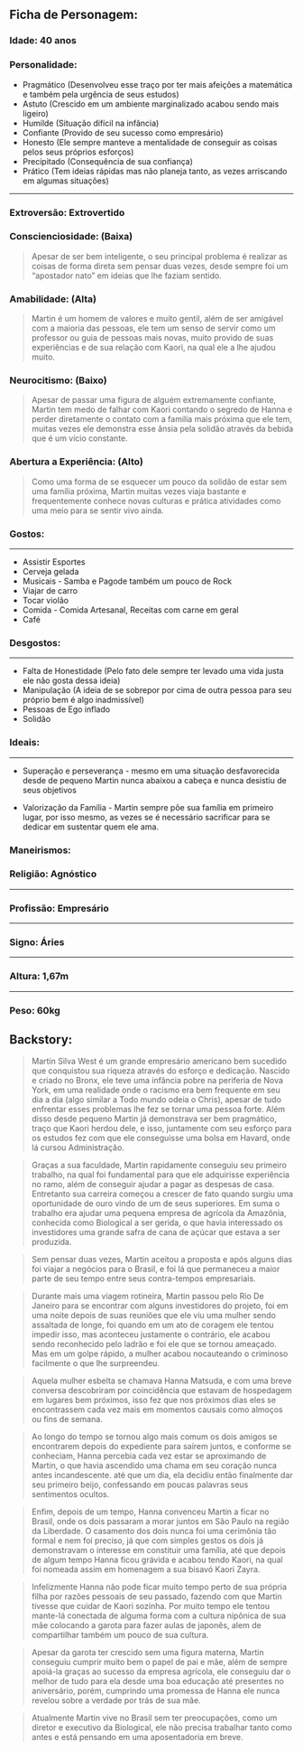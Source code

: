 ## Ficha de Personagem:

### Idade: 40 anos
### **Personalidade:** 

* Pragmático (Desenvolveu esse traço por ter mais afeições a matemática e também pela urgência de seus estudos)
* Astuto (Crescido em um ambiente marginalizado acabou sendo mais ligeiro)
* Humilde (Situação difícil na infância)
* Confiante (Provido de seu sucesso como empresário)
* Honesto (Ele sempre manteve a mentalidade de conseguir as coisas pelos seus próprios esforços)
* Precipitado (Consequência de sua confiança)
* Prático (Tem ideias rápidas mas não planeja tanto, as vezes arriscando em algumas situações)

--- 

### **Extroversão:** Extrovertido

### Conscienciosidade: (Baixa)

> Apesar de ser bem inteligente, o seu principal problema é realizar as coisas de forma direta sem pensar duas vezes, desde sempre foi um “apostador nato” em ideias que lhe faziam sentido.

### Amabilidade: (Alta)

> Martin é um homem de valores e muito gentil, além de ser amigável com a maioria das pessoas, ele tem um senso de servir como um professor ou guia de pessoas mais novas, muito provido de suas experiências e de sua relação com Kaori, na qual ele a lhe ajudou muito.


### Neurocitismo: (Baixo)

> Apesar de passar uma figura de alguém extremamente confiante, Martin tem medo de falhar com Kaori contando o segredo de Hanna e perder diretamente o contato com a familia mais próxima que ele tem, muitas vezes ele demonstra esse ânsia pela solidão através da bebida que é um vício constante.

### Abertura a Experiência: (Alto)

> Como uma forma de se esquecer um pouco da solidão de estar sem uma família próxima, Martin muitas vezes viaja bastante e frequentemente conhece novas culturas e prática atividades como uma meio para se sentir vivo ainda. 
### **Gostos:** 
--- 
* Assistir Esportes 
* Cerveja gelada
* Musicais - Samba e Pagode também um pouco de Rock
* Viajar de carro 
* Tocar violão 
* Comida - Comida Artesanal, Receitas com carne em geral
* Café
### **Desgostos:** 
---

*  Falta de Honestidade (Pelo fato dele sempre ter levado uma vida justa ele não gosta dessa ideia)
*  Manipulação (A ideia de se sobrepor por cima de outra pessoa para seu próprio bem é algo inadmissível)
* Pessoas de Ego inflado
* Solidão

### **Ideais:** 
---

* Superação e perseverança - mesmo em uma situação desfavorecida desde de pequeno Martin nunca abaixou a cabeça e nunca desistiu de seus objetivos

* Valorização da Família - Martin sempre põe sua família em primeiro lugar, por isso mesmo, as vezes se é necessário sacrificar para se dedicar em sustentar quem ele ama.

### Maneirismos:



### **Religião:** Agnóstico
---
### **Profissão:** Empresário
---
### **Signo:** Áries
---
### **Altura:** 1,67m
---
### **Peso:** 60kg

## Backstory:

> Martin Silva West é um grande empresário americano bem sucedido que conquistou sua riqueza através do esforço e dedicação. Nascido e criado no Bronx, ele teve uma infância pobre na periferia de Nova York, em uma realidade onde o racismo era bem frequente em seu dia a dia (algo similar a Todo mundo odeia o Chris), apesar de tudo enfrentar esses problemas lhe fez se tornar uma pessoa forte. Além disso desde pequeno Martin já demonstrava ser bem pragmático, traço que Kaori herdou dele, e isso, juntamente com seu esforço para os estudos fez com que ele conseguisse uma bolsa em Havard, onde lá cursou Administração.

> Graças a sua faculdade, Martin rapidamente conseguiu seu primeiro trabalho, na qual foi fundamental para que ele adquirisse experiência no ramo, além de conseguir ajudar a pagar as despesas de casa. Entretanto sua carreira começou a crescer de fato quando surgiu uma oportunidade de ouro vindo de um de seus superiores. Em suma o trabalho era ajudar uma pequena empresa de agrícola da Amazônia, conhecida como Biological a ser gerida, o que havia interessado os investidores uma grande safra de cana de açúcar que estava a ser produzida.

> Sem pensar duas vezes, Martin aceitou a proposta e após alguns dias foi viajar a negócios para o Brasil, e foi lá que permaneceu a maior parte de seu tempo entre seus contra-tempos empresariais.

> Durante mais uma viagem rotineira, Martin passou pelo Rio De Janeiro para se encontrar com alguns investidores do projeto, foi em uma noite depois de suas reuniões que ele viu uma mulher sendo assaltada de longe, foi quando em um ato de coragem ele tentou impedir isso, mas aconteceu justamente o contrário, ele acabou sendo reconhecido pelo ladrão e foi ele que se tornou ameaçado. Mas em um golpe rápido, a mulher acabou nocauteando o criminoso facilmente o que lhe surpreendeu.

> Aquela mulher esbelta se chamava Hanna Matsuda, e com uma breve conversa descobriram por coincidência que estavam de hospedagem em lugares bem próximos, isso fez que nos próximos dias eles se encontrassem cada vez mais em momentos causais como almoços ou fins de semana.

> Ao longo do tempo se tornou algo mais comum os dois amigos se encontrarem depois do expediente para saírem juntos, e conforme se conheciam, Hanna percebia cada vez estar se aproximando de Martin, o que havia ascendido uma chama em seu coração nunca antes incandescente. até que um dia, ela decidiu então finalmente dar seu primeiro beijo, confessando em poucas palavras seus sentimentos ocultos.

> Enfim, depois de um tempo, Hanna convenceu Martin a ficar no Brasil, onde os dois passaram a morar juntos em São Paulo na região da Liberdade. O casamento dos dois nunca foi uma cerimônia tão formal e nem foi preciso, já que com simples gestos os dois já demonstravam o interesse em constituir uma família, até que depois de algum tempo Hanna ficou grávida e acabou tendo Kaori, na qual foi nomeada assim em homenagem a sua bisavó Kaori Zayra. 

> Infelizmente Hanna não pode ficar muito tempo perto de sua própria filha por razões pessoais de seu passado, fazendo com que Martin tivesse que cuidar de Kaori sozinha. Por muito tempo ele tentou mante-lá conectada de alguma forma com a cultura nipônica de sua mãe colocando a garota para fazer aulas de japonês, alem de compartilhar também um pouco de sua cultura.


> Apesar da garota ter crescido sem uma figura materna, Martin conseguiu cumprir muito bem o papel de pai e mãe, além de sempre apoiá-la graças ao sucesso da empresa agrícola, ele conseguiu dar o melhor de tudo para ela desde uma boa educação até presentes no aniversário, porém, cumprindo uma promessa de Hanna ele nunca revelou sobre a verdade por trás de sua mãe.

> Atualmente Martin vive no Brasil sem ter preocupações, como um diretor e executivo da Biological, ele não precisa trabalhar tanto como antes e está pensando em uma aposentadoria em breve.